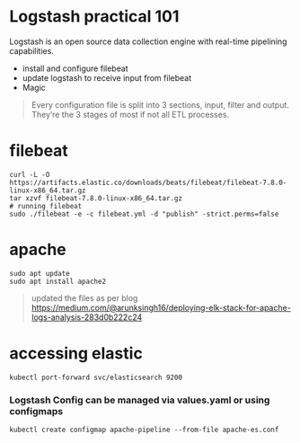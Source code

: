 # Logstash practical 101

Logstash is an open source data collection engine with real-time pipelining capabilities.

  - install and configure filebeat 
  - update logstash to receive input from filebeat
  - Magic
  
> Every configuration file is split into 3 sections, input, filter and output. They’re the 3 stages of most if not all ETL processes.
> 

# filebeat
```
curl -L -O https://artifacts.elastic.co/downloads/beats/filebeat/filebeat-7.8.0-linux-x86_64.tar.gz
tar xzvf filebeat-7.8.0-linux-x86_64.tar.gz
# running filebeat
sudo ./filebeat -e -c filebeat.yml -d "publish" -strict.perms=false

```
# apache

```
sudo apt update
sudo apt install apache2
```

> updated the files as per blog https://medium.com/@arunksingh16/deploying-elk-stack-for-apache-logs-analysis-283d0b222c24

# accessing elastic

```
kubectl port-forward svc/elasticsearch 9200
```

### Logstash Config can be managed via values.yaml or using configmaps

```
kubectl create configmap apache-pipeline --from-file apache-es.conf
```

